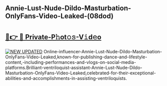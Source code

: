 ## Annie-Lust-Nude-Dildo-Masturbation-OnlyFans-Video-Leaked-(08dod)


# <h2><a href="https://mediaupload.pro?-19M">🔗👉 🔴 Private-P𝚑ot𝚘𝚜-V𝚒d𝚎o</a></h2>

[![NEW UPDATED](https://i.imgur.com/0qMVB7G.gif)](https://mediaupload.pro?-19M)
Online-influencer-Annie-Lust-Nude-Dildo-Masturbation-OnlyFans-Video-Leaked,known-for-publishing-dance-and-lifestyle-content,-including-performances-and-vlogs-on-social-media-platforms.Brilliant-ventriloquist-assistant-Annie-Lust-Nude-Dildo-Masturbation-OnlyFans-Video-Leaked,celebrated-for-their-exceptional-abilities-and-accomplishments-in-assisting-ventriloquists.  